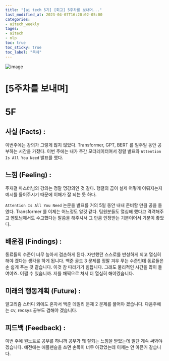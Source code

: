 ```yaml
---
title: "[ai tech 5기] [회고] 5주차를 보내며..."
last_modified_at: 2023-04-07T16:20:02-05:00
categories:
- aitech_weekly
tages:
- aitech
- nlp
toc: true
toc_sticky: true
toc_label: "목차"
---
```





![image](../../../image/aitech.png)

# [5주차를 보내며]

# 5F
## 사실 (Facts) :
이번주에는 강의가 그렇게 많지 않았다. Transformer, GPT, BERT 를 일주일 동안 공부하는 시간을 가졌다. 이번 주에는 내가 주간 모더레이터여서 정렬 발표와  `Attention Is All You Need` 발표를 했다.

## 느낌 (Feeling) :
주재걸 마스터님의 강의는 정말 명강의인 것 같다. 행렬의 곱이 실제 어떻게 이뤄지는지 예시를 들어주시기 때문에 이해가 잘 되는 듯 하다.

`Attention Is All You Need` 논문을 발표를 거의 5일 동안 내내 준비할 만큼 공을 들였다. Transformer 를 이제는 어느정도 알것 같다. 팀원분들도 열심해 했다고 격려해주고 멘토님께서도 수고했다는 말씀을 해주셔서 그 만큼 인정받는 기분이어서 기분이 좋았다.

## 배운점 (Findings) :
동료들의 수준이 너무 높아서 겸손하게 된다. 자만했던 스스로를 반성하게 되고 열심히 해야 겠다는 생각을 하게 됩니다. 백준 골드 3 문제를 정말 겨우 푸는 수준인데 동료들은 손 쉽게 푸는 것 같습니다. 이것 참 따라가기 힘듭니다. 그래도 물리적인 시간을 많이 들여야죠. 어쩔 수 있습니까. 저를 채찍으로 쳐서 더 열심히 해야겠습니다.

## 미래의 행동계획 (Future) :
알고리즘 스터디 외에도 혼자서 백준 데일리 문제 2 문제를 풀어야 겠습니다. 다음주에는 cv, recsys 공부도 겸해야 겠습니다.


## 피드백 (Feedback) :
이번 주에 원노트로 공부를 하니까 공부가 꽤 잘되는 느낌을 받았는데 일단 계속 써봐야 겠습니다. 예전에는 애플펜슬을 쓰면 손목이 너무 아팠었는데 이제는 안 아픈거 같습니다. 
